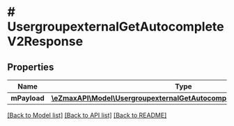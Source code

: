 # # UsergroupexternalGetAutocompleteV2Response

## Properties

Name | Type | Description | Notes
------------ | ------------- | ------------- | -------------
**mPayload** | [**\eZmaxAPI\Model\UsergroupexternalGetAutocompleteV2ResponseMPayload**](UsergroupexternalGetAutocompleteV2ResponseMPayload.md) |  |

[[Back to Model list]](../../README.md#models) [[Back to API list]](../../README.md#endpoints) [[Back to README]](../../README.md)
